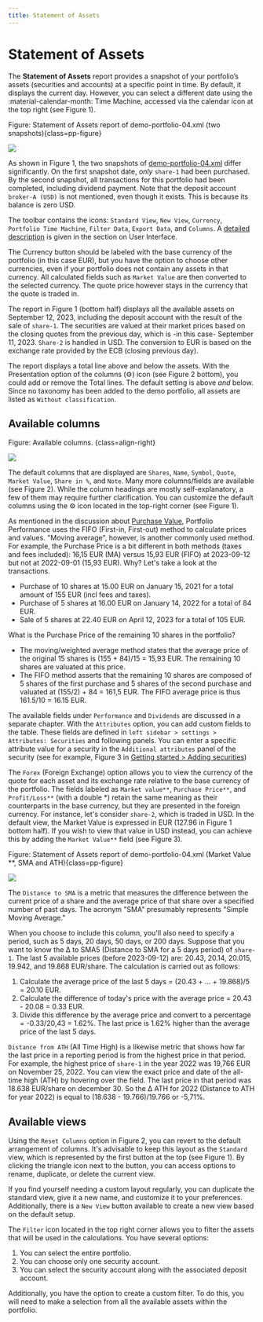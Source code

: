 ```yaml
---
title: Statement of Assets
---
```

# Statement of Assets
The **Statement of Assets** report provides a snapshot of your portfolio’s assets (securities and accounts) at a specific point in time. By default, it displays the current day. However, you can select a different date using the :material-calendar-month: Time Machine, accessed via the calendar icon at the top right (see Figure 1).

Figure: Statement of Assets report of demo-portfolio-04.xml (two snapshots){class=pp-figure}

![](./images/sb-reports-statement.svg)

As shown in Figure 1, the two snapshots of [demo-portfolio-04.xml](../../../../assets/portfolios/demo-portfolio-04.xml) differ significantly. On the first snapshot date, *only* `share-1` had been purchased. By the second snapshot, all transactions for this portfolio had been completed, including dividend payment. Note that the deposit account `broker-A (USD)` is not mentioned, even though it exists. This is because its balance is zero USD.

The toolbar contains the icons: `Standard View`, `New View`, `Currency`, `Portfolio Time Machine`, `Filter Data`, `Export Data`, and `Columns`. A [detailed description](../../../../how-to/user-interface.md) is given in the section on User Interface. 

The Currency button should be labeled with the base currency of the portfolio (in this case EUR), but you have the option to choose other currencies, even if your portfolio does not contain any assets in that currency. All calculated fields such as `Market Value` are then converted to the selected currency. The quote price however stays in the currency that the quote is traded in. 

The report in Figure 1 (bottom half) displays all the available assets on September 12, 2023, including the deposit account with the result of the sale of `share-1`. The securities are valued at their market prices based on the closing quotes from the previous day, which is -in this case- September 11, 2023. `Share-2` is handled in USD. The conversion to EUR is based on the exchange rate provided by the ECB (closing previous day).

The report displays a total line above and below the assets. With the Presentation option of the columns (:gear:) icon (see Figure 2 bottom), you could add or remove the Total lines. The default setting is above *and* below. Since no taxonomy has been added to the demo portfolio, all assets are listed as `Without classification`.

## Available columns

Figure: Available columns. {class=align-right}

![](./images/sb-reports-statement-gear-icon.png)

The default columns that are displayed are `Shares`, `Name`, `Symbol`, `Quote`, `Market Value`, `Share in %`, and `Note`. Many more columns/fields are available (see Figure 2). While the column headings are mostly self-explanatory, a few of them may require further clarification. You can customize the default columns using the :gear: icon located in the top-right corner (see Figure 1).

As mentioned in the discussion about [Purchase Value](../../../../concepts/purchase-value.md), Portfolio Performance uses the FIFO (First-in, First-out) method to calculate prices and values. "Moving average", however, is another commonly used method. For example, the Purchase Price is a bit different in both methods (taxes and fees included): 16,15 EUR (MA) versus 15,93 EUR (FIFO) at 2023-09-12 but not at 2022-09-01 (15,93 EUR). Why? Let's take a look at the transactions.

- Purchase of 10 shares at 15.00 EUR on January 15, 2021 for a total amount of 155 EUR (incl fees and taxes).
- Purchase of 5 shares at 16.00 EUR on January 14, 2022 for a total of 84 EUR.
- Sale of 5 shares at 22.40 EUR on April 12, 2023 for a total of 105 EUR.

What is the Purchase Price of the remaining 10 shares in the portfolio?

- The moving/weighted average method states that the average price of the original 15 shares is (155 + 84)/15 = 15,93 EUR. The remaining 10 shares are valuated at this price.
- The FIFO method asserts that the remaining 10 shares are composed of 5 shares of the first purchase and 5 shares of the second purchase and valuated at (155/2) + 84 = 161,5 EUR. The FIFO average price is thus 161.5/10 = 16.15 EUR.

The available fields under `Performance` and `Dividends` are discussed in a separate chapter. With the `Attributes` option, you can add custom fields to the table. These fields are defined in `left sidebar > settings > Attributes: Securities` and following panels. You can enter a specific attribute value for a security in the `Additional attributes` panel of the security (see for example, Figure 3 in [Getting started > Adding securities](../../../../getting-started/adding-securities.md))

The `Forex` (Foreign Exchange) option allows you to view the currency of the quote for each asset and its exchange rate relative to the base currency of the portfolio. The fields labeled as `Market value**`, `Purchase Price**`, and `Profit/Loss**` (with a double *) retain the same meaning as their counterparts in the base currency, but they are presented in the foreign currency. For instance, let's consider `share-2`, which is traded in USD. In the default view, the Market Value is expressed in EUR (127.96 in Figure 1 bottom half). If you wish to view that value in USD instead, you can achieve this by adding the `Market Value**` field (see Figure 3).

Figure: Statement of Assets report of demo-portfolio-04.xml (Market Value **, SMA and ATH){class=pp-figure}

![](./images/sb-reports-statement-SMA-ATH.png)

The `Distance to SMA` is a metric that measures the difference between the current price of a share and the average price of that share over a specified number of past days. The acronym "SMA" presumably represents "Simple Moving Average."

When you choose to include this column, you'll also need to specify a period, such as 5 days, 20 days, 50 days, or 200 days. Suppose that you want to know the &Delta; to SMA5 (Distance to SMA for a 5 days period) of `share-1`. The last 5 available prices (before 2023-09-12) are: 20.43, 20.14, 20.015, 19.942, and 19.868 EUR/share. The calculation is carried out as follows:

1. Calculate the average price of the last 5 days = (20.43 + ... + 19.868)/5 = 20.10 EUR.
2. Calculate the difference of today's price with the average price = 20.43 - 20.08 = 0.33 EUR.
3. Divide this difference by the average price and convert to a percentage = -0.33/20,43 = 1.62%. The last price is 1.62% higher than the average price of the last 5 days.

`Distance from ATH` (All Time High) is a likewise metric that shows how far the last price in a reporting period is from the highest price in that period. For example, the highest price of `share-1` in the year 2022 was 19,766 EUR on November 25, 2022. You can view the exact price and date of the all-time high (ATH) by hovering over the field. The last price in that period was 18.638 EUR/share on december 30. So the &Delta; ATH for 2022 (Distance to ATH for year 2022) is equal to (18.638 - 19.766)/19.766 or -5,71%.

## Available views

Using the `Reset Columns` option in Figure 2, you can revert to the default arrangement of columns. It's advisable to keep this layout as the `Standard` view, which is represented by the first button at the top (see Figure 1). By clicking the triangle icon next to the button, you can access options to rename, duplicate, or delete the current view.

If you find yourself needing a custom layout regularly, you can duplicate the standard view, give it a new name, and customize it to your preferences. Additionally, there is a `New View` button available to create a new view based on the default setup.

The `Filter` icon located in the top right corner allows you to filter the assets that will be used in the calculations. You have several options:

1. You can select the entire portfolio.
2. You can choose only one security account.
3. You can select the security account along with the associated deposit account.

Additionally, you have the option to create a custom filter. To do this, you will need to make a selection from all the available assets within the portfolio.



 